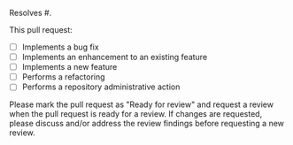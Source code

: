 Resolves #.

This pull request:
- [ ] Implements a bug fix
- [ ] Implements an enhancement to an existing feature
- [ ] Implements a new feature
- [ ] Performs a refactoring
- [ ] Performs a repository administrative action

Please mark the pull request as "Ready for review" and request a review when the pull
request is ready for a review.
If changes are requested, please discuss and/or address the review findings before
requesting a new review.
